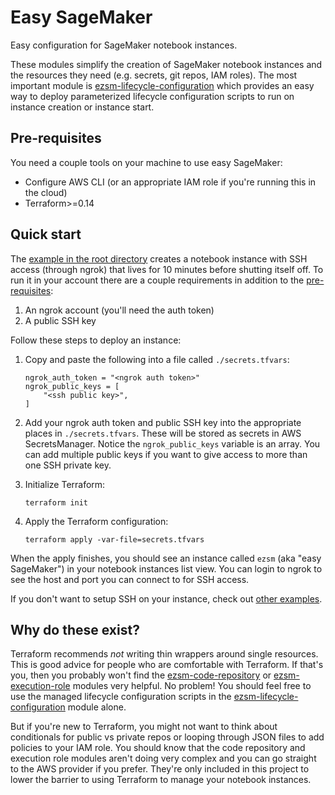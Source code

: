 # Easy SageMaker

Easy configuration for SageMaker notebook instances.

These modules simplify the creation of SageMaker notebook instances and the resources they need (e.g. secrets, git repos, IAM roles). The most important module is [ezsm-lifecycle-configuration](./modules/ezsm-lifecycle-configuration/) which provides an easy way to deploy parameterized lifecycle configuration scripts to run on instance creation or instance start.

## Pre-requisites

You need a couple tools on your machine to use easy SageMaker:

* Configure AWS CLI (or an appropriate IAM role if you're running this in the cloud)
* Terraform>=0.14

## Quick start

The [example in the root directory](./main.tf) creates a notebook instance with SSH access (through ngrok) that lives for 10 minutes before shutting itself off. To run it in your account there are a couple requirements in addition to the [pre-requisites](#pre-requisites):

1. An ngrok account (you'll need the auth token)
2. A public SSH key

Follow these steps to deploy an instance:

1. Copy and paste the following into a file called `./secrets.tfvars`:

    ```
    ngrok_auth_token = "<ngrok auth token>"
    ngrok_public_keys = [
        "<ssh public key>",
    ]
    ```

2. Add your ngrok auth token and public SSH key into the appropriate places in `./secrets.tfvars`. These will be stored as secrets in AWS SecretsManager. Notice the `ngrok_public_keys` variable is an array. You can add multiple public keys if you want to give access to more than one SSH private key.
3. Initialize Terraform:

    ```
    terraform init
    ```

4. Apply the Terraform configuration:

    ```
    terraform apply -var-file=secrets.tfvars
    ```

When the apply finishes, you should see an instance called `ezsm` (aka "easy SageMaker") in your notebook instances list view. You can login to ngrok to see the host and port you can connect to for SSH access.

<!-- Example -->

If you don't want to setup SSH on your instance, check out [other examples](./examples/).

## Why do these exist?

Terraform recommends _not_ writing thin wrappers around single resources. This is good advice for people who are comfortable with Terraform. If that's you, then you probably won't find the [ezsm-code-repository](./modules/ezsm-code-repository/) or [ezsm-execution-role](./modules/ezsm-ezsm-execution-role/) modules very helpful. No problem! You should feel free to use the managed lifecycle configuration scripts in the [ezsm-lifecycle-configuration](./modules/ezsm-lifecycle-configuration/) module alone.

But if you're new to Terraform, you might not want to think about conditionals for public vs private repos or looping through JSON files to add policies to your IAM role. You should know that the code repository and execution role modules aren't doing very complex and you can go straight to the AWS provider if you prefer. They're only included in this project to lower the barrier to using Terraform to manage your notebook instances.
